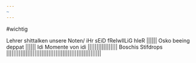 ```yaml
---
~
---
```

#wichtig

Lehrer shittalken unsere Noten/ iHr sEiD fReIwIlLiG hIeR
|||||| 
Osko beeing deppat
||||||
Idi Momente von idi
|||||||||||||||||
Boschis Stifdrops
||||||||||||||||||||||||||||||||||||||||||||||||||||||

